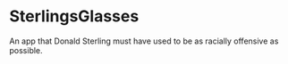 SterlingsGlasses
================

An app that Donald Sterling must have used to be as racially offensive as possible.
